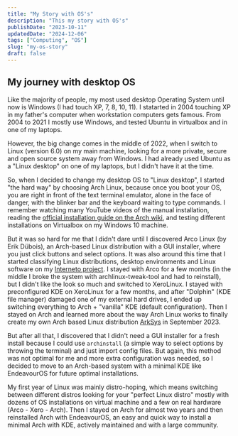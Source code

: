 ```yaml
---
title: "My Story with OS's"
description: "This my story with OS's"
publishDate: "2023-10-11"
updatedDate: "2024-12-06"
tags: ["Computing", "OS"]
slug: "my-os-story"
draft: false
---
```



## My journey with desktop OS

Like the majority of people, my most used desktop Operating System until now is Windows (I had touch XP, 7, 8, 10, 11). I statarted in 2004 touching XP in my father's computer when workstation computers gets famous. From 2004 to 2021 I mostly use Windows, and tested Ubuntu in virtualbox and in one of my laptops.

However, the big change comes in the middle of 2022, when I switch to Linux (version 6.0) on my main machine, looking for a more private, secure and open source system away from Windows. I had already used Ubuntu as a "Linux desktop" on one of my laptops, but I didn't have it at the time.

So, when I decided to change my desktop OS to "Linux desktop", I started "the hard way" by choosing Arch Linux, because once you boot your OS, you are right in front of the text terminal emulator, alone in the face of danger, with the blinker bar and the keyboard waiting to type commands. I remember watching many YouTube videos of the manual installation, reading the [official installation guide on the Arch wiki](https://wiki.archlinux.org/title/Installation_guide), and testing different installations on Virtualbox on my Windows 10 machine.

But it was so hard for me that I didn't dare until I discovered Arco Linux (by Erik Dübois), an Arch-based Linux distribution with a GUI installer, where you just click buttons and select options. It was also around this time that I started classifying Linux distributions, desktop environments and Linux software on my [Interneto project](https://raindrop.io/Interneto/desktop-os-23695083). I stayed with Arco for a few months (in the middle I broke the system with archlinux-tweak-tool and had to reinstall), but I didn't like the look so much and switched to XeroLinux. I stayed with preconfigured KDE on XeroLinux for a few months, and after "Dolphin" (KDE file manager) damaged one of my external hard drives, I ended up switching everything to Arch + "vanilla" KDE (default configuration). Then I stayed on Arch and learned more about the way Arch Linux works to finally create my own Arch based Linux distribution [ArkSys](https://github.com/arksys-os) in September 2023.

But after all that, I discovered that I didn't need a GUI installer for a fresh install because I could use `archinstall` (a simple way to select options by throwing the terminal) and just import config files. But again, this method was not optimal for me and more extra configuration was needed, so I decided to move to an Arch-based system with a minimal KDE like EndeavourOS for future optimal installations.

My first year of Linux was mainly distro-hoping, which means switching between different distros looking for your "perfect Linux distro" mostly with dozens of OS installations on virtual machine and a few on real hardware (Arco - Xero - Arch). Then I stayed on Arch for almost two years and then reinstalled Arch with EndeavourOS, an easy and quick way to install a minimal Arch with KDE, actively maintained and with a large community.
